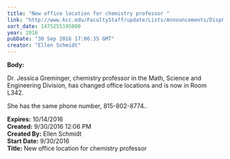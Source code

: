 ```yaml
---
title: "New office location for chemistry professor "
link: "http://www.kcc.edu/FacultyStaff/update/Lists/Announcements/DispForm.aspx?ID=2300"
sort_date: 1475255195000
year: 2016
pubDate: "30 Sep 2016 17:06:35 GMT"
creator: "Ellen Schmidt"
---
```


<div><b>Body:</b> <div class="ExternalClass4331CC3AD63B47F9ACC4B634EB5A1AD3"><p>​Dr. Jessica Greminger, chemistry professor in the Math, Science and Engineering Division, has changed office locations and is now in Room L342.</p>
<p>She has the same phone number, 815-802-8774..</p></div></div>
<div><b>Expires:</b> 10/14/2016</div>
<div><b>Created:</b> 9/30/2016 12:06 PM</div>
<div><b>Created By:</b> Ellen Schmidt</div>
<div><b>Start Date:</b> 9/30/2016</div>
<div><b>Title:</b> New office location for chemistry professor </div>
